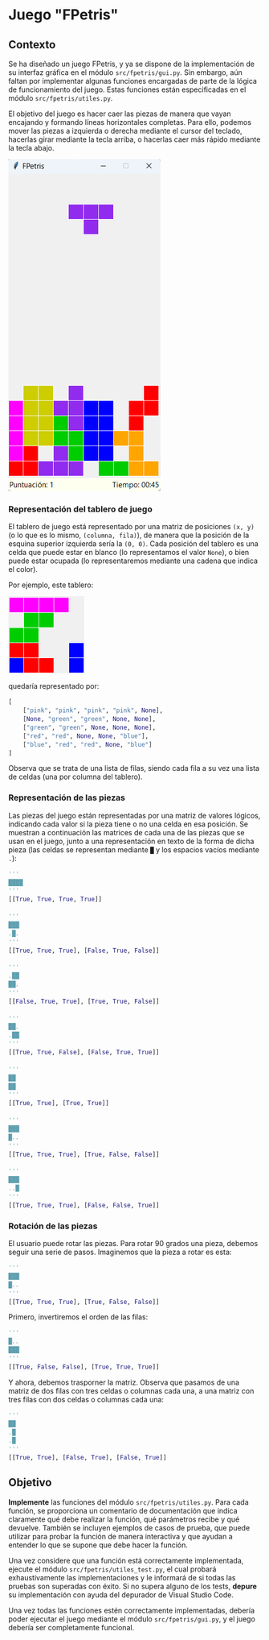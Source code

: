 # Juego "FPetris"

## Contexto
Se ha diseñado un juego FPetris, y ya se dispone de la implementación de su interfaz gráfica en el módulo ``src/fpetris/gui.py``. Sin embargo, aún faltan por implementar algunas funciones encargadas de parte de la lógica de funcionamiento del juego. Estas funciones están especificadas en el módulo ``src/fpetris/utiles.py``.

El objetivo del juego es hacer caer las piezas de manera que vayan encajando y formando líneas horizontales completas. Para ello, podemos mover las piezas a izquierda o derecha mediante el cursor del teclado, hacerlas girar mediante la tecla arriba, o hacerlas caer más rápido mediante la tecla abajo. 
 
![Alt text](img/image-gui.png)


### Representación del tablero de juego

El tablero de juego está representado por una matriz de posiciones ``(x, y)`` (o lo que es lo mismo, ``(columna, fila)``), de manera que la posición de la esquina superior izquierda sería la ``(0, 0)``. Cada posición del tablero es una celda que puede estar en blanco (lo representamos el valor ``None``), o bien puede estar ocupada (lo representaremos mediante una cadena que indica el color). 

Por ejemplo, este tablero:

![Alt text](img/image-tablero.png)

quedaría representado por:

```python
[
    ["pink", "pink", "pink", "pink", None],
    [None, "green", "green", None, None],
    ["green", "green", None, None, None],
    ["red", "red", None, None, "blue"],
    ["blue", "red", "red", None, "blue"]
]
```

Observa que se trata de una lista de filas, siendo cada fila a su vez una lista de celdas (una por columna del tablero).

### Representación de las piezas

Las piezas del juego están representadas por una matriz de valores lógicos, indicando cada valor si la pieza tiene o no una celda en esa 
posición. Se muestran a continuación las matrices de cada una de las piezas que se usan en el juego, junto a una representación en texto de la forma de dicha pieza (las celdas se representan mediante ``█`` y los espacios vacíos mediante ``.``):

``` python
'''
████
'''
[[True, True, True, True]]    

'''
███
.█.
'''
[[True, True, True], [False, True, False]]    

'''
.██
██.
'''
[[False, True, True], [True, True, False]]    

'''
██.
.██
'''
[[True, True, False], [False, True, True]]   

'''
██
██
'''
[[True, True], [True, True]]    

'''
███
█..
'''
[[True, True, True], [True, False, False]]    

'''
███
..█
'''
[[True, True, True], [False, False, True]]    

```

### Rotación de las piezas

El usuario puede rotar las piezas. Para rotar 90 grados una pieza, debemos seguir una serie de pasos. Imaginemos que la pieza a rotar es esta:
```python
'''
███
█..
'''
[[True, True, True], [True, False, False]] 
```

Primero, invertiremos el orden de las filas:
```python
'''
█..
███
'''
[[True, False, False], [True, True, True]] 
```

Y ahora, debemos trasporner la matriz. Observa que pasamos de una matriz de dos filas con tres celdas o columnas cada una, a una matriz con tres filas con dos celdas o columnas cada una:
```python
'''
██
.█
.█
'''
[[True, True], [False, True], [False, True]]
```

## Objetivo

**Implemente** las funciones del módulo ``src/fpetris/utiles.py``. Para cada función, se proporciona un comentario de documentación que indica claramente qué debe realizar la función, qué parámetros recibe y qué devuelve. También se incluyen ejemplos de casos de prueba, que puede utilizar para probar la función de manera interactiva y que ayudan a entender lo que se supone que debe hacer la función.

Una vez considere que una función está correctamente implementada, ejecute el módulo ``src/fpetris/utiles_test.py``, el cual probará exhaustivamente las implementaciones y le informará de si todas las pruebas son superadas con éxito. Si no supera alguno de los tests, **depure** su implementación con ayuda del depurador de Visual Studio Code. 

Una vez todas las funciones estén correctamente implementadas, debería poder ejecutar el juego mediante el módulo ``src/fpetris/gui.py``, y el juego debería ser completamente funcional.
